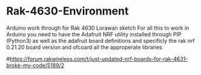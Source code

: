 # Rak-4630-Environment
Arduino work through for Rak 4630 Lorawan sketch 
For all this to work in Arduino you need to have the Adafruit NRF utility installed through PIP (Python3) as well as the adafruit board definitions 
and specificly the rak nrf 0.21.20 board version and ofcoard all the approperate libraries 

#https://forum.rakwireless.com/t/just-updated-nrf-boards-for-rak-4631-broke-my-code/5189/2
